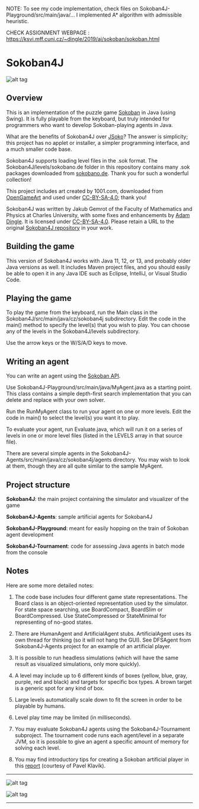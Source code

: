 NOTE: To see my code implementation, check files on Sokoban4J-Playground/src/main/java/... I implemented A* algorithm with admissible heuristic.

CHECK ASSIGNMENT WEBPAGE : https://ksvi.mff.cuni.cz/~dingle/2019/ai/sokoban/sokoban.html


# Sokoban4J

![alt tag](https://github.com/kefik/Sokoban4J/raw/master/Sokoban4J/screenshot.png)

## Overview

This is an implementation of the puzzle game [Sokoban](https://en.wikipedia.org/wiki/Sokoban) in Java (using Swing).  It is fully playable from the keyboard, but truly intended for programmers who want to develop Sokoban-playing agents in Java.

What are the benefits of Sokoban4J over [JSoko](http://www.sokoban-online.de/jsoko.html)? The answer is simplicity; this project has no applet or installer, a simpler programming interface, and a much smaller code base.

Sokoban4J supports loading level files in the .sok format.  The Sokoban4J/levels/sokobano.de folder in this repository contains many .sok packages downloaded from [sokobano.de](http://sokobano.de/en/levels.php). Thank you for such a wonderful collection!

This project includes art created by 1001.com, downloaded from [OpenGameArt](http://opengameart.org/content/sokoban-pack) and used under [CC-BY-SA-4.0](https://creativecommons.org/licenses/by-sa/4.0/legalcode); thank you!

Sokoban4J was written by Jakub Gemrot of the Faculty of Mathematics and Physics at Charles University, with some fixes and enhancements by [Adam Dingle](https://ksvi.mff.cuni.cz/~dingle/).  It is licensed under [CC-BY-SA-4.0](https://creativecommons.org/licenses/by-sa/4.0/legalcode). Please retain a URL to the original [Sokoban4J repository](https://github.com/kefik/Sokoban4J) in your work.

## Building the game

This version of Sokoban4J works with Java 11, 12, or 13, and probably older Java versions as well.  It includes Maven project files, and you should easily be able to open it in any Java IDE such as Eclipse, IntelliJ, or Visual Studio Code.

## Playing the game

To play the game from the keyboard, run the Main class in the Sokoban4J/src/main/java/cz/sokoban4j subdirectory.  Edit the code in the main() method to specify the level(s) that you wish to play.  You can choose any of the levels in the Sokoban4J/levels subdirectory.

Use the arrow keys or the W/S/A/D keys to move.

## Writing an agent

You can write an agent using the [Sokoban API](https://ksvi.mff.cuni.cz/~dingle/2018/ai/sokoban_api.html).

Use Sokoban4J-Playground/src/main/java/MyAgent.java as a starting point.  This class contains a simple depth-first search implementation that you can delete and replace with your own solver.

Run the RunMyAgent class to run your agent on one or more levels.  Edit the code in main() to select the level(s) you want it to play.

To evaluate your agent, run Evaluate.java, which will run it on a series of levels in one or more level files (listed in the LEVELS array in that source file).

There are several simple agents in the Sokoban4J-Agents/src/main/java/cz/sokoban4j/agents directory.  You may wish to look at them, though they are all quite similar to the sample MyAgent.

## Project structure

**Sokoban4J**: the main project containing the simulator and visualizer of the game

**Sokoban4J-Agents**: sample artificial agents for Sokoban4J

**Sokoban4J-Playground**: meant for easily hopping on the train of Sokoban agent development

**Sokoban4J-Tournament**: code for assessing Java agents in batch mode from the console

## Notes

Here are some more detailed notes:

1. The code base includes four different game state representations.  The Board class is an object-oriented representation used by the simulator.  For state space searching, use BoardCompact, BoardSlim or BoardCompressed. Use StateCompressed or StateMinimal for representing of no-good states.

1. There are HumanAgent and ArtificialAgent stubs.  ArtificialAgent uses its own thread for thinking (so it will not hang the GUI). See DFSAgent from Sokoban4J-Agents project for an example of an artificial player.

1. It is possible to run headless simulations (which will have the same result as visualized simulations, only more quickly).

1. A level may include up to 6 different kinds of boxes (yellow, blue, gray, purple, red and black) and targets for specific box types. A brown target is a generic spot for any kind of box.

1. Large levels automatically scale down to fit the screen in order to be playable by humans.

1. Level play time may be limited (in milliseconds).

1. You may evaluate Sokoban4J agents using the Sokoban4J-Tournament subproject.  The tournament code runs each agent/level in a separate JVM, so it is possible to give an agent a specific amount of memory for solving each level.

1. You may find introductory tips for creating a Sokoban artificial player in this [report](http://pavel.klavik.cz/projekty/solver/solver.pdf) (courtesy of Pavel Klavík).

------------------------------------------------------------

![alt tag](https://github.com/kefik/Sokoban4J/raw/master/Sokoban4J/screenshot2.png)

![alt tag](https://github.com/kefik/Sokoban4J/raw/master/Sokoban4J/screenshot3.png)

------------------------------------------------------------
